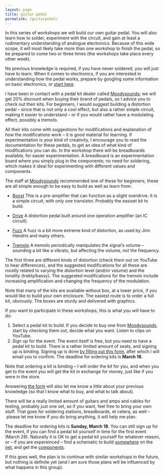 ```yaml
---
layout: page
title: guitar pedal
permalink: /guitarpedal/
---
```



In this series of workshops we will build our own guitar pedal. You will also learn how to solder, experiment with the circuit, and gain at least a rudimentary understanding of analogue electronics. Because of this wide scope, it will most likely take more than one workshop to finish the pedal, so be prepared to come two or three times (the workshops take place every other week). 

No previous knowledge is required, if you have never soldered, you will just have to learn. When it comes to electronics, if you are interested in understanding how the pedal works, prepare by googling some information on basic electronics, or [start here](../learning).


I have been in contact with a pedal kit dealer called [Moodysounds](https://moodysounds.com); we will get 20% discount when buying their brand of pedals, so I advice you to check out their kits. 
For beginners, I would suggest building a distortion pedal – since that is not only a cool effect, but also a rather simple circuit, making it easier to understand – or if you would rather have a modulating effect, possibly a tremolo. 

All their kits come with suggestions for modifications and explanation of how the modifications work – it is good material for learning. If experimentation is your kind of creativity, I encourage you to read the documentation for these pedals, to get an idea of what kind of modifications you can do. In the workshop there will be breadboards available, for easier experimentation. A breadboard is an experimentation board where you simply plug in the components; no need for soldering, which makes it ideal for experimenting with different values and components.

The staff at [Moodysounds](https://moodysounds.com) recommended one of these for beginners, these are all simple enough to be easy to build as well as learn from: 

* [Boost](https://moodysounds.com/produkt/moody-boost-kit/)
This is a pre-amplifier that can function as a slight overdrive. It is a simple circuit, with only one transistor. Probably the easiset kit to build.

* [Drive](https://moodysounds.com/produkt/moody-drive-kit/)
A distortion pedal built around one operation amplifier (an IC circuit). 

* [Fuzz](https://moodysounds.com/produkt/moody-fuzz-kit/)
A fuzz is a bit more extreme kind of distortion, as used by Jimi Hendrix and many others. 

* [Tremolo](https://moodysounds.com/produkt/moody-tremolo-kit/)
A tremolo periodically manipulates the signal’s volume – sounding a bit like a vibrato, but affecting the volume, not the frequency. 

The first three are different kinds of distortion (check them out on YouTube to hear differences), and the suggested modifications for all these are mostly related to varying the distortion level (and/or volume) and the tonality (trebly/bassy). 
The suggested modifications for the tremolo include increasing amplification and changing the frequency of the modulation. 


Note that many of the kits are available without box, at a lower price, if you would like to build your own enclosure. The easiest route is to order a full kit, obviously. The boxes are sturdy and delivered with graphics. 

If you want to participate in these workshops, this is what you will have to do: 
1. Select a pedal kit to build. If you decide to buy one from [Moodysounds](https://moodysounds.com), start by checking them out, decide what you want. Listen to clips on YouTube. 
2. Sign up for the event. The event itself is free, but you need to have a pedal kit to build. There is a rather limited amount of seats, and signing up is binding. Signing up is done [by filling out this form](https://goo.gl/forms/xLp5W4ZByfZLMssz1), after which I will email you to confirm. The deadline for ordering kits is **March 18**. 

Note that ordering a kit is binding – I will order the kit for you, and when you get to the event you will get the kit in exchange for money, just like if you were in the store.

Answering [the form](https://goo.gl/forms/xLp5W4ZByfZLMssz1) will also let me know a little about your previous knowledge (so that I know what to buy, and what to talk about).

There will be a really limited amount of guitars and amps and cables for testing, probably just one set, so if you want, feel free to bring your own stuff. That goes for soldering stations, breadboards, et cetera, as well – please let me know if you do bring anything, it will help me plan.


The deadline for ordering kits is **Sunday, March 18**. You can still sign up for the event, if you can find a pedal kit yourself in time for the first event (March 28).
Naturally it is OK to get a pedal kit yourself for whatever reason, or – if you are expereinced – find a schematic to build [somewhere](http://tagboardeffects.blogspot.se) on the [net](http://www.generalguitargadgets.com/how-to-build-it/technical-help/schematics/), and get the [components](https://www.electrokit.com). 

If this goes well, the plan is to continue with similar workshops in the future, but nothing is definite yet (and I am sure those plans will be influenced by what happens in this group). 


